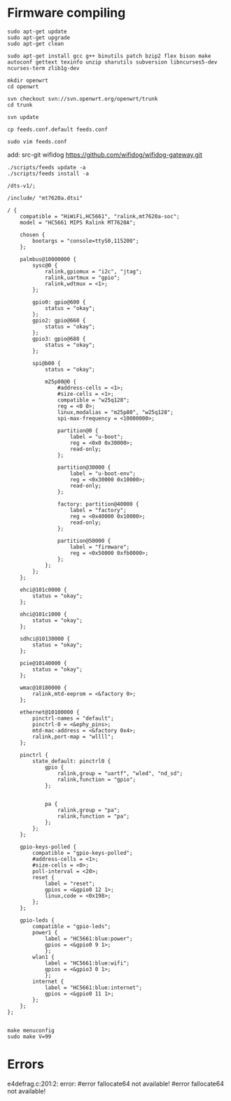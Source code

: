 # Firmware compiling

    sudo apt-get update
    sudo apt-get upgrade
    sudo apt-get clean

    sudo apt-get install gcc g++ binutils patch bzip2 flex bison make autoconf gettext texinfo unzip sharutils subversion libncurses5-dev ncurses-term zlib1g-dev

    mkdir openwrt
    cd openwrt

    svn checkout svn://svn.openwrt.org/openwrt/trunk
    cd trunk

    svn update

    cp feeds.conf.default feeds.conf
    
    sudo vim feeds.conf
add:
    src-git wifidog https://github.com/wifidog/wifidog-gateway.git
    
    ./scripts/feeds update -a
    ./scripts/feeds install -a

	/dts-v1/; 
	 
	/include/ "mt7620a.dtsi"  

	/ {  
		compatible = "HiWiFi,HC5661", "ralink,mt7620a-soc";  
		model = "HC5661 MIPS Ralink MT7620A"; 
	  
		chosen {   
	    	bootargs = "console=ttyS0,115200"; 
		};   
	 
		palmbus@10000000 {   
			sysc@0 {  
				ralink,gpiomux = "i2c", "jtag";
				ralink,uartmux = "gpio";    
				ralink,wdtmux = <1>; 
			};
			 
			gpio0: gpio@600 {
				status = "okay"; 
			}; 
			gpio2: gpio@660 {
				status = "okay";
			}; 
			gpio3: gpio@688 {
				status = "okay";   
			}; 
	    
			spi@b00 {
				status = "okay";
				 
				m25p80@0 {     
					#address-cells = <1>;     
					#size-cells = <1>;
					compatible = "w25q128";     
					reg = <0 0>; 
					linux,modalias = "m25p80", "w25q128";     
					spi-max-frequency = <10000000>;      

					partition@0 {      
						label = "u-boot";      
						reg = <0x0 0x30000>;      
						read-only; 
					}; 
				
					partition@30000 {      
						label = "u-boot-env";      
						reg = <0x30000 0x10000>;      
						read-only;     
					}; 
	     
					factory: partition@40000 {      
						label = "factory"; 
						reg = <0x40000 0x10000>;  
						read-only; 
					}; 
	     
					partition@50000 {      
						label = "firmware"; 
						reg = <0x50000 0xfb0000>; 
					}; 
				}; 
			}; 
		}; 
	
		ehci@101c0000 {   
			status = "okay"; 
		};
		 
		ohci@101c1000 {   
			status = "okay";  
		};   
	 
		sdhci@10130000 {   
			status = "okay";  
		};   

		pcie@10140000 {   
			status = "okay";  
		};   
	 
		wmac@10180000 {   
			ralink,mtd-eeprom = <&factory 0>;  
		}; 

		ethernet@10100000 {   
			pinctrl-names = "default";   
			pinctrl-0 = <&ephy_pins>; 
			mtd-mac-address = <&factory 0x4>;   
			ralink,port-map = "wllll"; 
		};   

		pinctrl {   
			state_default: pinctrl0 {    
				gpio {     
					ralink,group = "uartf", "wled", "nd_sd";     
					ralink,function = "gpio"; 
				};  
	 
	 
				pa {
					ralink,group = "pa";     
					ralink,function = "pa"; 
				}; 
			}; 
		}; 

		gpio-keys-polled {   
			compatible = "gpio-keys-polled";   
			#address-cells = <1>;   
			#size-cells = <0>;   
			poll-interval = <20>;   
			reset {    
				label = "reset"; 
				gpios = <&gpio0 12 1>;    
				linux,code = <0x198>; 
			}; 
		}; 
	  
		gpio-leds {   
			compatible = "gpio-leds";   
			power1 {    
				label = "HC5661:blue:power";    
				gpios = <&gpio0 9 1>;   
				};   
			wlan1 {    
				label = "HC5661:blue:wifi";    
				gpios = <&gpio3 0 1>;   
				};   
			internet {    
				label = "HC5661:blue:internet";    
				gpios = <&gpio0 11 1>;   
			}; 
		}; 
	}; 


    make menuconfig
    sudo make V=99

# Errors

e4defrag.c:201:2: error: #error fallocate64 not available!
 #error fallocate64 not available!

